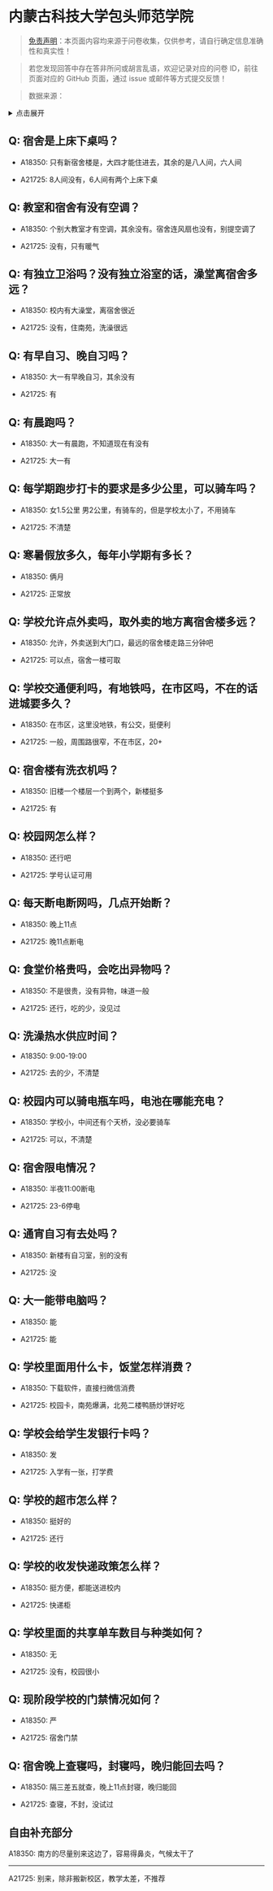 # 内蒙古科技大学包头师范学院

> [免责声明](https://colleges.chat/#_3)：本页面内容均来源于问卷收集，仅供参考，请自行确定信息准确性和真实性！

> 若您发现回答中存在答非所问或胡言乱语，欢迎记录对应的问卷 ID，前往页面对应的 GitHub 页面，通过 issue 或邮件等方式提交反馈！

> 数据来源：

<details><summary>点击展开</summary>
<ul>
<li>A18350: 匿名 (2023 年 06 月)</li>
<li>A21725: 匿名 (2024 年 04 月)</li>
</ul>
</details>

## Q: 宿舍是上床下桌吗？

- A18350: 只有新宿舍楼是，大四才能住进去，其余的是八人间，六人间

- A21725: 8人间没有，6人间有两个上床下桌

## Q: 教室和宿舍有没有空调？

- A18350: 个别大教室才有空调，其余没有。宿舍连风扇也没有，别提空调了

- A21725: 没有，只有暖气

## Q: 有独立卫浴吗？没有独立浴室的话，澡堂离宿舍多远？

- A18350: 校内有大澡堂，离宿舍很近

- A21725: 没有，住南苑，洗澡很远

## Q: 有早自习、晚自习吗？

- A18350: 大一有早晚自习，其余没有

- A21725: 有

## Q: 有晨跑吗？

- A18350: 大一有晨跑，不知道现在有没有

- A21725: 大一有

## Q: 每学期跑步打卡的要求是多少公里，可以骑车吗？

- A18350: 女1.5公里 男2公里，有骑车的，但是学校太小了，不用骑车

- A21725: 不清楚

## Q: 寒暑假放多久，每年小学期有多长？

- A18350: 俩月

- A21725: 正常放

## Q: 学校允许点外卖吗，取外卖的地方离宿舍楼多远？

- A18350: 允许，外卖送到大门口，最远的宿舍楼走路三分钟吧

- A21725: 可以点，宿舍一楼可取

## Q: 学校交通便利吗，有地铁吗，在市区吗，不在的话进城要多久？

- A18350: 在市区，这里没地铁，有公交，挺便利

- A21725: 一般，周围路很窄，不在市区，20+

## Q: 宿舍楼有洗衣机吗？

- A18350: 旧楼一个楼层一个到两个，新楼挺多

- A21725: 有

## Q: 校园网怎么样？

- A18350: 还行吧

- A21725: 学号认证可用

## Q: 每天断电断网吗，几点开始断？

- A18350: 晚上11点

- A21725: 晚11点断电

## Q: 食堂价格贵吗，会吃出异物吗？

- A18350: 不是很贵，没有异物，味道一般

- A21725: 还行，吃的少，没见过

## Q: 洗澡热水供应时间？

- A18350: 9:00-19:00

- A21725: 去的少，不清楚

## Q: 校园内可以骑电瓶车吗，电池在哪能充电？

- A18350: 学校小，中间还有个天桥，没必要骑车

- A21725: 可以，不清楚

## Q: 宿舍限电情况？

- A18350: 半夜11:00断电

- A21725: 23-6停电

## Q: 通宵自习有去处吗？

- A18350: 新楼有自习室，别的没有

- A21725: 没

## Q: 大一能带电脑吗？

- A18350: 能

- A21725: 能

## Q: 学校里面用什么卡，饭堂怎样消费？

- A18350: 下载软件，直接扫微信消费

- A21725: 校园卡，南苑爆满，北苑二楼鸭肠炒饼好吃

## Q: 学校会给学生发银行卡吗？

- A18350: 发

- A21725: 入学有一张，打学费

## Q: 学校的超市怎么样？

- A18350: 挺好的

- A21725: 还行

## Q: 学校的收发快递政策怎么样？

- A18350: 挺方便，都能送进校内

- A21725: 快递柜

## Q: 学校里面的共享单车数目与种类如何？

- A18350: 无

- A21725: 没有，校园很小

## Q: 现阶段学校的门禁情况如何？

- A18350: 严

- A21725: 宿舍门禁

## Q: 宿舍晚上查寝吗，封寝吗，晚归能回去吗？

- A18350: 隔三差五就查，晚上11点封寝，晚归能回

- A21725: 查寝，不封，没试过

## 自由补充部分

A18350: 南方的尽量别来这边了，容易得鼻炎，气候太干了

***

A21725: 别来，除非搬新校区，教学太差，不推荐